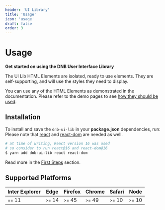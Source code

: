 ```yaml
---
header: 'UI Library'
title: 'Usage'
icon: 'usage'
draft: false
order: 3
---
```


# Usage

**Get started on using the DNB User Interface Library**

The UI Lib HTML Elements are isolated, ready to use elements. They are self-supporting, and will use the styles they need to display.

You can use any of the HTML Elements as demonstrated in the documentation. Please refer to the demo pages to see [how they should be used](/uilib/components).

## Installation

To install and save the `dnb-ui-lib` in your **package.json** dependencies, run:
Please note that [react](https://www.npmjs.com/package/react) and [react-dom](https://www.npmjs.com/package/react-dom) are needed as well.

```bash
# at time of writing, React version 16 was used
# so consider to run react@16 and react-dom@16
$ yarn add dnb-ui-lib react react-dom
```

Read more in the [First Steps](/uilib/usage/first-steps/) section.

## Supported Platforms

| Inter Explorer       | Edge                 | Firefox              | Chrome               | Safari               | Node                 |
| -------------------- | -------------------- | -------------------- | -------------------- | -------------------- | -------------------- |
| <small>==</small> 11 | <small>>=</small> 14 | <small>>=</small> 45 | <small>>=</small> 49 | <small>>=</small> 10 | <small>>=</small> 10 |
